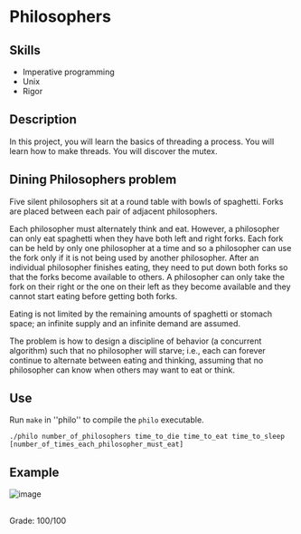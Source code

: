 # Philosophers

## Skills
* Imperative programming
* Unix
* Rigor

## Description
In this project, you will learn the basics of threading a process. You will
learn how to make threads. You will discover the mutex.

## Dining Philosophers problem
Five silent philosophers sit at a round table with bowls of spaghetti. Forks are placed between each pair of adjacent philosophers.

Each philosopher must alternately think and eat. However, a philosopher can only eat spaghetti when they have both left and right forks. Each fork can be held by only one philosopher at a time and so a philosopher can use the fork only if it is not being used by another philosopher. After an individual philosopher finishes eating, they need to put down both forks so that the forks become available to others. A philosopher can only take the fork on their right or the one on their left as they become available and they cannot start eating before getting both forks.

Eating is not limited by the remaining amounts of spaghetti or stomach space; an infinite supply and an infinite demand are assumed.

The problem is how to design a discipline of behavior (a concurrent algorithm) such that no philosopher will starve; i.e., each can forever continue to alternate between eating and thinking, assuming that no philosopher can know when others may want to eat or think.

## Use
Run ``make`` in ''philo'' to compile the ``philo`` executable.

``./philo number_of_philosophers time_to_die time_to_eat time_to_sleep [number_of_times_each_philosopher_must_eat]``

## Example
![image](https://user-images.githubusercontent.com/51337012/135823458-eea4de5e-0c52-463b-8458-b25f706cc152.png)

##
Grade: 100/100
